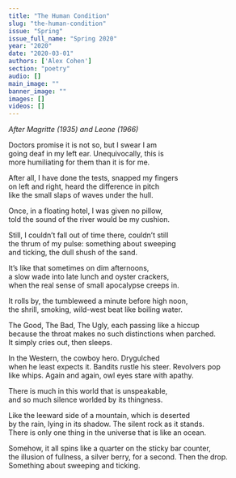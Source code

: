 ```yaml
---
title: "The Human Condition"
slug: "the-human-condition"
issue: "Spring"
issue_full_name: "Spring 2020"
year: "2020"
date: "2020-03-01"
authors: ['Alex Cohen']
section: "poetry"
audio: []
main_image: ""
banner_image: ""
images: []
videos: []
---
```


*After Magritte (1935) and Leone (1966)*  


Doctors promise it is not so, but I swear I am  
going deaf in my left ear. Unequivocally, this is  
more humiliating for them than it is for me.  

After all, I have done the tests, snapped my fingers  
on left and right, heard the difference in pitch  
like the small slaps of waves under the hull.  

Once, in a floating hotel, I was given no pillow,  
told the sound of the river would be my cushion.  

Still, I couldn’t fall out of time there, couldn’t still  
the thrum of my pulse: something about sweeping  
and ticking, the dull shush of the sand.  

It’s like that sometimes on dim afternoons,  
a slow wade into late lunch and oyster crackers,  
when the real sense of small apocalypse creeps in.  

It rolls by, the tumbleweed a minute before high noon,  
the shrill, smoking, wild-west beat like boiling water.  

The Good, The Bad, The Ugly, each passing like a hiccup  
because the throat makes no such distinctions when parched.  
It simply cries out, then sleeps.  

In the Western, the cowboy hero. Drygulched  
when he least expects it. Bandits rustle his steer. Revolvers pop  
like whips. Again and again, owl eyes stare with apathy.  

There is much in this world that is unspeakable,  
and so much silence worlded by its thingness.  

Like the leeward side of a mountain, which is deserted  
by the rain, lying in its shadow. The silent rock as it stands.  
There is only one thing in the universe that is like an ocean.  

Somehow, it all spins like a quarter on the sticky bar counter,  
the illusion of fullness, a silver berry, for a second. Then the drop.  
Something about sweeping and ticking.  
